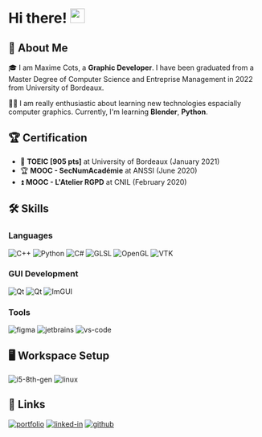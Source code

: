 # Hi there! <img src="https://media.giphy.com/media/hvRJCLFzcasrR4ia7z/giphy.gif" width="29px">

## 🚀 About Me

🎓 I am Maxime Cots, a **Graphic Developer**. I have been graduated from a Master Degree of Computer Science and Entreprise Management in 2022 from University of Bordeaux.

👨‍💻 I am really enthusiastic about learning new technologies espacially computer graphics. Currently, I'm learning **Blender**, **Python**.

## 🏆 Certification

-   📝 **TOEIC [905 pts]** at University of Bordeaux (January 2021)
-   🏆 **MOOC - SecNumAcadémie** at ANSSI (June 2020)
-   ⏫ **MOOC - L'Atelier RGPD** at CNIL (February 2020)

## 🛠️ Skills

### Languages

![C++](https://img.shields.io/badge/C++-00599C?style=for-the-badge&logo=c%2B%2B&logoColor=white)
![Python](https://img.shields.io/badge/Python-3776AB?style=for-the-badge&logo=python&logoColor=white)
![C#](https://img.shields.io/badge/C%23-28B6F6?style=for-the-badge&logo=c-sharp&logoColor=white)
![GLSL](https://img.shields.io/badge/GLSL-3776AB?style=for-the-badge&logo=glsl&logoColor=white)
![OpenGL](https://img.shields.io/badge/OpenGL-00599C?style=for-the-badge&logo=opengl&logoColor=white)
![VTK](https://img.shields.io/badge/vtk-28B6F6?style=for-the-badge&logo=vtk&logoColor=white)

### GUI Development

![Qt](https://img.shields.io/badge/QT-00599C?style=for-the-badge&logo=Qt&logoColor=whiete)
![Qt](https://img.shields.io/badge/WPF/Prism-28B6F6?style=for-the-badge&logo=wpf&logoColor=white)
![ImGUI](https://img.shields.io/badge/ImGUI-3776AB?style=for-the-badge&logo=imgui&logoColor=white)

### Tools

![figma](https://img.shields.io/badge/figma-000000?style=for-the-badge&logo=figma&logoColor=white)
![jetbrains](https://img.shields.io/badge/jetbrains-28B6F6?style=for-the-badge&logo=jetbrains&logoColor=white)
![vs-code](https://img.shields.io/badge/VS_Code-007ACC?style=for-the-badge&logo=Visual-Studio-Code&logoColor=white)

## 🖥️ Workspace Setup

![i5-8th-gen](https://img.shields.io/badge/Intel-Core_i7-0071C5?style=for-the-badge&logo=intel&logoColor=white)
![linux](https://img.shields.io/badge/Ubuntu_22-0078D6?style=for-the-badge&logo=linux&logoColor=white)


## 🔗 Links

[![portfolio](https://img.shields.io/badge/Website-5340ff?style=for-the-badge&logo=Google-chrome&logoColor=white)](https://ni-g-3l.github.io/Ni-g-3l/)
[![linked-in](https://img.shields.io/badge/Linked_In-0077B5?style=for-the-badge&logo=LinkedIn&logoColor=white)](https://www.linkedin.com/in/maxime-cots/)
[![github](https://img.shields.io/badge/GitHub-000000?style=for-the-badge&logo=GitHub&logoColor=white)](https://github.com/Ni-g-3l)
